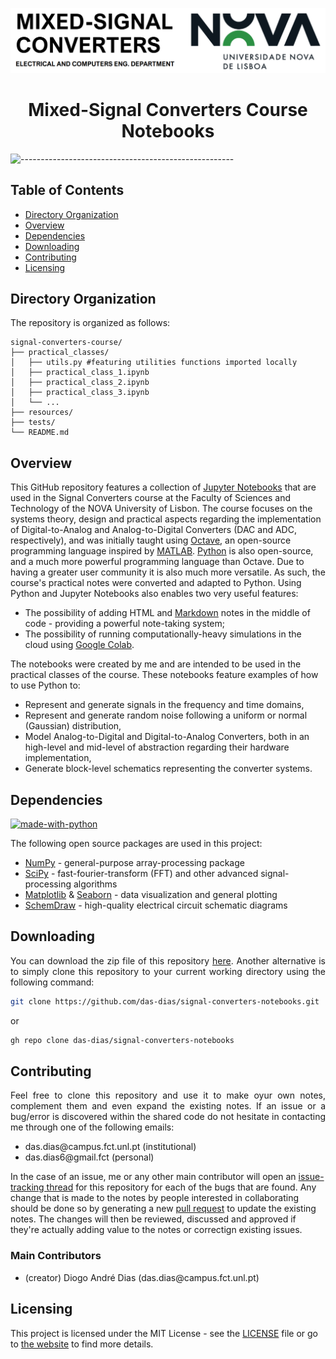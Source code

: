 
<p align="center">
    <img src="docs\imgs\banner.png" alt="msc-nova">
</p>

<h1 align="center">Mixed-Signal Converters Course Notebooks</h1>

![-----------------------------------------------------](https://raw.githubusercontent.com/andreasbm/readme/master/assets/lines/rainbow.png)

<h2>Table of Contents</h2>
<ul>
	<li><a href="#dir-org">Directory Organization</a></li>
	<li><a href="#overview">Overview</a></li>
	<li><a href="#dependencies">Dependencies</a></li>
	<li><a href="#downloading">Downloading</a></li>
	<li><a href="#contributing">Contributing</a></li>
	<li><a href="#licensing">Licensing</a></li>
	<!-- Add more practical classes as needed -->
</ul>

<h2>Directory Organization</h2>

<p>The repository is organized as follows:</p>

```
signal-converters-course/
├── practical_classes/
│   ├── utils.py #featuring utilities functions imported locally
│   ├── practical_class_1.ipynb
│   ├── practical_class_2.ipynb
│   ├── practical_class_3.ipynb
│   └── ...
├── resources/
├── tests/
└── README.md
```

<h2 align="left" id="overview">Overview</h2>

<p>
This GitHub repository features a collection of <a href="https://jupyter.org/">Jupyter Notebooks</a> that are used in the Signal Converters course at the Faculty of Sciences and Technology of the NOVA University of Lisbon. The course focuses on the systems theory, design and practical aspects regarding the implementation of Digital-to-Analog and Analog-to-Digital Converters (DAC and ADC, respectively), and was initially taught using <a href="https://octave.org/">Octave</a>, an open-source programming language inspired by <a href="https://www.mathworks.com/products/matlab.html">MATLAB</a>. <a href="https://python.org/">Python</a> is also open-source, and a much more powerful programming language than Octave. Due to having a greater user community it is also much more versatile. As such, the course's practical notes were converted and adapted to Python. Using Python and Jupyter Notebooks also enables two very useful features: 
<ul>
	<li>The possibility of adding HTML and <a href="https://www.markdownguide.org/">Markdown</a> notes in the middle of code - providing a powerful note-taking system;</li>
	<li>The possibility of running computationally-heavy simulations in the cloud using <a href="https://colab.research.google.com/">Google Colab</a>.</li>
</ul>

The notebooks were created by me and are intended to be used in the practical classes of the course. These notebooks feature examples of how to use Python to:
<ul>
	<li>Represent and generate signals in the frequency and time domains,</li>
	<li>Represent and generate random noise following a uniform or normal (Gaussian) distribution,</li>
	<li>Model Analog-to-Digital and Digital-to-Analog Converters, both in an high-level and mid-level of abstraction regarding their hardware implementation,</li>
	<li>Generate block-level schematics representing the converter systems.</li>
</ul>
</p>

<h2 align="left" id="dependencies">Dependencies</h2>


<!--This project is written in Python programming language. <br>-->

[![made-with-python](https://img.shields.io/badge/Made%20with-Python%203.9.13-lightgrey)](https://www.python.org/)

The following open source packages are used in this project:
  <br>

* <a href="https://numpy.org/doc/"> NumPy</a> - general-purpose array-processing package
* <a href="https://scipy.org/">SciPy</a> - fast-fourier-transform (FFT) and other advanced signal-processing algorithms
* <a href="https://matplotlib.org/stable/index.html"> Matplotlib</a> & <a href="https://seaborn.pydata.org/">Seaborn</a> - data visualization and general plotting
* <a href="https://schemdraw.readthedocs.io/en/latest/">SchemDraw</a> -  high-quality electrical circuit schematic diagrams
</details>


<h2 align="left" id="downloading">Downloading</h2>

<p align="justify">You can download the zip file of this repository <a href="https://github.com/das-dias/signal-converters-notebooks/archive/refs/heads/master.zip">here</a>. Another alternative is to simply clone this repository to your current working directory using the following command:</p>

```bash
git clone https://github.com/das-dias/signal-converters-notebooks.git
```

or

```bash
gh repo clone das-dias/signal-converters-notebooks
```

<h2 align="left" id="contributing">Contributing</h2>

<p align="justify">
Feel free to clone this repository and use it to make oyur own notes, complement them and even expand the existing notes. If an issue or a bug/error is discovered within the shared code do not hesitate in contacting me through one of the following emails:
<ul>
	<li> das.dias@campus.fct.unl.pt (institutional)</li>
	<li> das.dias6@gmail.fct (personal)</li>
	<!-- Add more contributors as needed -->
</ul>

In the case of an issue, me or any other main contributor will open an <a href="https://github.com/das-dias/signal-converters-notebooks/issues">issue-tracking thread</a> for this repository for each of the bugs that are found. Any change that is made to the notes by people interested in collaborating should be done so by generating a new <a href="https://github.com/das-dias/signal-converters-notebooks/pulls">pull request</a> to update the existing notes. The changes will then be reviewed, discussed and approved if they're actually adding value to the notes or correctign existing issues.

</p>

<h3 align="left">Main Contributors</h3>
<ul>
	<li> (creator) Diogo André Dias (das.dias@campus.fct.unl.pt)</li>
	<!-- Add more contributors as needed -->
</ul>

<h2 align="left">Licensing</h2>
<p>This project is licensed under the MIT License - see the <a href="./LICENSE">LICENSE</a> file or go to <a href="">the website</a> to find more details.</p>
